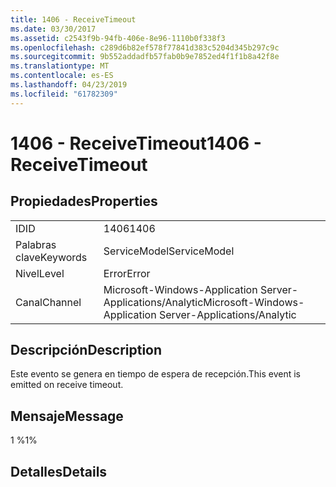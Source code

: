 ```yaml
---
title: 1406 - ReceiveTimeout
ms.date: 03/30/2017
ms.assetid: c2543f9b-94fb-406e-8e96-1110b0f338f3
ms.openlocfilehash: c289d6b82ef578f77841d383c5204d345b297c9c
ms.sourcegitcommit: 9b552addadfb57fab0b9e7852ed4f1f1b8a42f8e
ms.translationtype: MT
ms.contentlocale: es-ES
ms.lasthandoff: 04/23/2019
ms.locfileid: "61782309"
---
```

# <a name="1406---receivetimeout"></a><span data-ttu-id="e6081-102">1406 - ReceiveTimeout</span><span class="sxs-lookup"><span data-stu-id="e6081-102">1406 - ReceiveTimeout</span></span>
## <a name="properties"></a><span data-ttu-id="e6081-103">Propiedades</span><span class="sxs-lookup"><span data-stu-id="e6081-103">Properties</span></span>  
  
|||  
|-|-|  
|<span data-ttu-id="e6081-104">ID</span><span class="sxs-lookup"><span data-stu-id="e6081-104">ID</span></span>|<span data-ttu-id="e6081-105">1406</span><span class="sxs-lookup"><span data-stu-id="e6081-105">1406</span></span>|  
|<span data-ttu-id="e6081-106">Palabras clave</span><span class="sxs-lookup"><span data-stu-id="e6081-106">Keywords</span></span>|<span data-ttu-id="e6081-107">ServiceModel</span><span class="sxs-lookup"><span data-stu-id="e6081-107">ServiceModel</span></span>|  
|<span data-ttu-id="e6081-108">Nivel</span><span class="sxs-lookup"><span data-stu-id="e6081-108">Level</span></span>|<span data-ttu-id="e6081-109">Error</span><span class="sxs-lookup"><span data-stu-id="e6081-109">Error</span></span>|  
|<span data-ttu-id="e6081-110">Canal</span><span class="sxs-lookup"><span data-stu-id="e6081-110">Channel</span></span>|<span data-ttu-id="e6081-111">Microsoft-Windows-Application Server-Applications/Analytic</span><span class="sxs-lookup"><span data-stu-id="e6081-111">Microsoft-Windows-Application Server-Applications/Analytic</span></span>|  
  
## <a name="description"></a><span data-ttu-id="e6081-112">Descripción</span><span class="sxs-lookup"><span data-stu-id="e6081-112">Description</span></span>  
 <span data-ttu-id="e6081-113">Este evento se genera en tiempo de espera de recepción.</span><span class="sxs-lookup"><span data-stu-id="e6081-113">This event is emitted on receive timeout.</span></span>  
  
## <a name="message"></a><span data-ttu-id="e6081-114">Mensaje</span><span class="sxs-lookup"><span data-stu-id="e6081-114">Message</span></span>  
 <span data-ttu-id="e6081-115">1 %</span><span class="sxs-lookup"><span data-stu-id="e6081-115">1%</span></span>  
  
## <a name="details"></a><span data-ttu-id="e6081-116">Detalles</span><span class="sxs-lookup"><span data-stu-id="e6081-116">Details</span></span>
